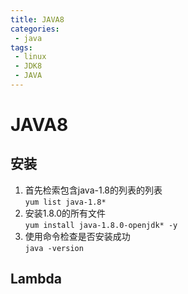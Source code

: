 ```yaml
---
title: JAVA8
categories:
 - java
tags:
 - linux
 - JDK8
 - JAVA
---
```


# JAVA8

## 安装
1. 首先检索包含java-1.8的列表的列表  
`yum list java-1.8*`
1. 安装1.8.0的所有文件    
`yum install java-1.8.0-openjdk* -y`
1. 使用命令检查是否安装成功    
`java -version`

## Lambda
